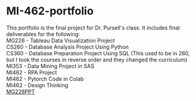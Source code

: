 # MI-462-portfolio  
This portfolio is the final project for Dr. Pursell's class. It includes final deliverables for the following:  
MG226 - Tableau Data Visualization Project  
CS260 - Database Analysis Project Using Python  
CS360 - Database Preparation Project Using SQL (This used to be in 260, but I took the courses in reverse order and they changed the curriculum)  
MI353 - Data Mining Project in SAS  
MI462 - RPA Project  
MI462 - Pytorch Code in Colab  
MI462 - Design Thinking  
[MG226PPT](ggg)
